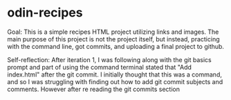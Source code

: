 # odin-recipes

Goal:
This is a simple recipes HTML project utilizing links and images. The main purpose of this project is not the project itself, but instead, practicing with the command line, got commits, and uploading a final project to github. 

Self-reflection:
After iteration 1, I was following along with the git basics prompt and part of using the command terminal stated that "Add index.html" after the git commit. I initially thought that this was a command, and so I was struggling with finding out how to add git commit subjects and comments. However after re reading the git commits section 